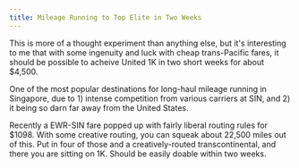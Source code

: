 ```yaml
---
title: Mileage Running to Top Elite in Two Weeks
---
```


This is more of a thought experiment than anything else, but it's interesting to me that with some ingenuity and luck with cheap trans-Pacific fares, it should be possible to acheive United 1K in two short weeks for about $4,500.

One of the most popular destinations for long-haul mileage running in Singapore, due to 1) intense competition from various carriers at SIN, and 2) it being so darn far away from the United States.

Recently a EWR-SIN fare popped up with fairly liberal routing rules for $1098. With some creative routing, you can squeak about 22,500 miles out of this. Put in four of those and a creatively-routed transcontinental, and there you are sitting on 1K. Should be easily doable within two weeks.

